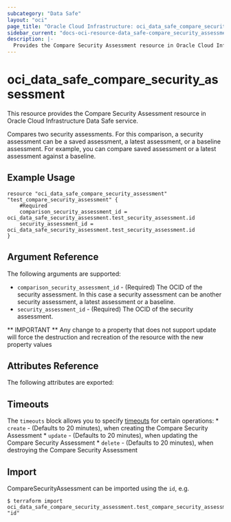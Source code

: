 ```yaml
---
subcategory: "Data Safe"
layout: "oci"
page_title: "Oracle Cloud Infrastructure: oci_data_safe_compare_security_assessment"
sidebar_current: "docs-oci-resource-data_safe-compare_security_assessment"
description: |-
  Provides the Compare Security Assessment resource in Oracle Cloud Infrastructure Data Safe service
---
```


# oci_data_safe_compare_security_assessment
This resource provides the Compare Security Assessment resource in Oracle Cloud Infrastructure Data Safe service.

Compares two security assessments. For this comparison, a security assessment can be a saved assessment, a latest assessment, or a baseline assessment.
For example, you can compare saved assessment or a latest assessment against a baseline.


## Example Usage

```hcl
resource "oci_data_safe_compare_security_assessment" "test_compare_security_assessment" {
	#Required
	comparison_security_assessment_id = oci_data_safe_security_assessment.test_security_assessment.id
	security_assessment_id = oci_data_safe_security_assessment.test_security_assessment.id
}
```

## Argument Reference

The following arguments are supported:

* `comparison_security_assessment_id` - (Required) The OCID of the security assessment. In this case a security assessment can be another security assessment, a latest assessment or a baseline. 
* `security_assessment_id` - (Required) The OCID of the security assessment.


** IMPORTANT **
Any change to a property that does not support update will force the destruction and recreation of the resource with the new property values

## Attributes Reference

The following attributes are exported:


## Timeouts

The `timeouts` block allows you to specify [timeouts](https://registry.terraform.io/providers/oracle/oci/latest/docs/guides/changing_timeouts) for certain operations:
	* `create` - (Defaults to 20 minutes), when creating the Compare Security Assessment
	* `update` - (Defaults to 20 minutes), when updating the Compare Security Assessment
	* `delete` - (Defaults to 20 minutes), when destroying the Compare Security Assessment


## Import

CompareSecurityAssessment can be imported using the `id`, e.g.

```
$ terraform import oci_data_safe_compare_security_assessment.test_compare_security_assessment "id"
```

